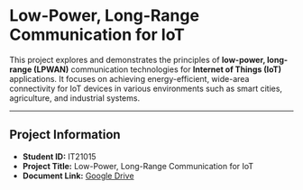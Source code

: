 # Low-Power, Long-Range Communication for IoT

This project explores and demonstrates the principles of **low-power, long-range (LPWAN)** communication technologies for **Internet of Things (IoT)** applications. It focuses on achieving energy-efficient, wide-area connectivity for IoT devices in various environments such as smart cities, agriculture, and industrial systems.

---

## Project Information

* **Student ID:** IT21015  
* **Project Title:** Low-Power, Long-Range Communication for IoT  
* **Document Link:** [Google Drive](https://drive.google.com/file/d/1Q_Aqo9dX7WKa_iWHyRS3DGOhFGiaGdDZ/view?usp=drive_link)
